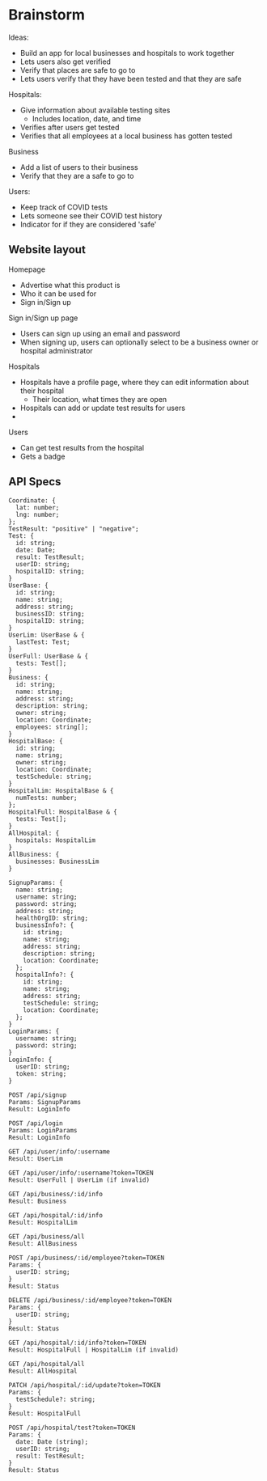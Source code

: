 # Brainstorm

Ideas:

- Build an app for local businesses and hospitals to work together
- Lets users also get verified
- Verify that places are safe to go to
- Lets users verify that they have been tested and that they are safe

Hospitals:

- Give information about available testing sites
  - Includes location, date, and time
- Verifies after users get tested
- Verifies that all employees at a local business has gotten tested

Business

- Add a list of users to their business
- Verify that they are a safe to go to

Users:

- Keep track of COVID tests
- Lets someone see their COVID test history
- Indicator for if they are considered 'safe'


## Website layout

Homepage
- Advertise what this product is
- Who it can be used for
- Sign in/Sign up

Sign in/Sign up page
- Users can sign up using an email and password
- When signing up, users can optionally select to be a business owner or hospital administrator

Hospitals
- Hospitals have a profile page, where they can edit information about their hospital
  - Their location, what times they are open
- Hospitals can add or update test results for users
- 

Users
- Can get test results from the hospital
- Gets a badge 



## API Specs
```
Coordinate: {
  lat: number;
  lng: number;
};
TestResult: "positive" | "negative";
Test: {
  id: string;
  date: Date;
  result: TestResult;
  userID: string;
  hospitalID: string;
}
UserBase: {
  id: string;
  name: string;
  address: string;
  businessID: string;
  hospitalID: string;
}
UserLim: UserBase & {
  lastTest: Test;
}
UserFull: UserBase & {
  tests: Test[];
}
Business: {
  id: string;
  name: string;
  address: string;
  description: string;
  owner: string;
  location: Coordinate;
  employees: string[];
}
HospitalBase: {
  id: string;
  name: string;
  owner: string;
  location: Coordinate;
  testSchedule: string;
}
HospitalLim: HospitalBase & {
  numTests: number;
};
HospitalFull: HospitalBase & {
  tests: Test[];
}
AllHospital: {
  hospitals: HospitalLim
}
AllBusiness: {
  businesses: BusinessLim
}

SignupParams: {
  name: string;
  username: string;
  password: string;
  address: string;
  healthOrgID: string;
  businessInfo?: {
    id: string;
    name: string;
    address: string;
    description: string;
    location: Coordinate;
  };
  hospitalInfo?: {
    id: string;
    name: string;
    address: string;
    testSchedule: string;
    location: Coordinate;
  };
}
LoginParams: {
  username: string;
  password: string;
}
LoginInfo: {
  userID: string;
  token: string;
}
```
```
POST /api/signup
Params: SignupParams
Result: LoginInfo

POST /api/login
Params: LoginParams
Result: LoginInfo

GET /api/user/info/:username
Result: UserLim

GET /api/user/info/:username?token=TOKEN
Result: UserFull | UserLim (if invalid)

GET /api/business/:id/info
Result: Business

GET /api/hospital/:id/info
Result: HospitalLim

GET /api/business/all
Result: AllBusiness

POST /api/business/:id/employee?token=TOKEN
Params: {
  userID: string;
}
Result: Status

DELETE /api/business/:id/employee?token=TOKEN
Params: {
  userID: string;
}
Result: Status

GET /api/hospital/:id/info?token=TOKEN
Result: HospitalFull | HospitalLim (if invalid)

GET /api/hospital/all
Result: AllHospital

PATCH /api/hospital/:id/update?token=TOKEN
Params: {
  testSchedule?: string;
}
Result: HospitalFull

POST /api/hospital/test?token=TOKEN
Params: {
  date: Date (string);
  userID: string;
  result: TestResult;
}
Result: Status

```